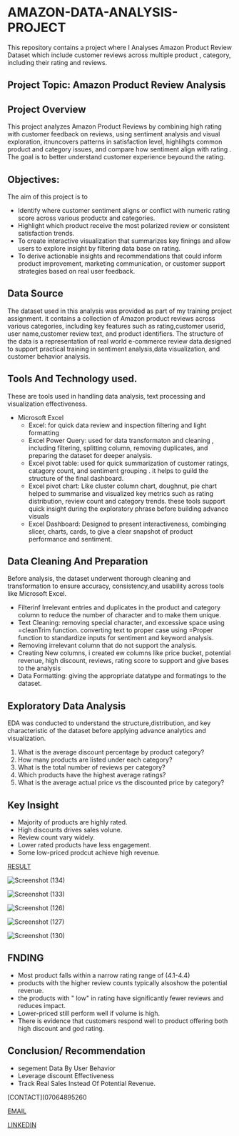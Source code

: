 
# AMAZON-DATA-ANALYSIS-PROJECT
This repository contains a project where I Analyses Amazon Product Review Dataset which include customer reviews across multiple product , category, including their rating and reviews.
## Project Topic:  Amazon Product Review Analysis 

## Project Overview 
This project analyzes Amazon Product Reviews by combining high rating with customer feedback on reviews, using sentiment analysis and visual exploration, itnuncovers patterns in satisfaction level, highlihgts common product and category issues, and compare how sentiment align with rating .
      The goal is to better understand customer experience beyound the rating.
## Objectives:
The aim of this project is to
 - Identify where customer sentiment aligns or conflict with numeric rating score across various productx and categories.
 -  Highlight which product receive the most polarized review  or consistent satisfaction trends.
 -  To create interactive visualization that summarizes key finings and allow users to explore insight by filtering data base on rating.
 -  To derive actionable insights and recommendations that could inform product improvement, marketing communication, or customer support strategies based on real user feedback.
## Data Source
The dataset used in this analysis was provided as part of my training  project assignment. it contains a collection of Amazon product reviews across various categories, including key features such as rating,customer userid, user name,customer review text, and product identifiers.
    The structure of the data is a representation of real world e-commerce review data.designed to support practical training in sentiment analysis,data visualization, and customer behavior analysis. 
## Tools And Technology used.
These are tools used in handling data analysis, text processing and visualization effectiveness.
- Microsoft Excel
   - Excel: for quick data review and inspection filtering and light formatting
   - Excel Power Query: used for data transformaton and cleaning , including filtering, splitting column, removing duplicates, and preparing the dataset for deeper analysis.
   - Excel pivot table: used for quick summarization of customer ratings, catagory count, and sentiment grouping . it helps to guild the structure of the final dashboard.
   - Excel pivot chart: Like cluster column chart, doughnut, pie chart helped to summarise and visualized key metrics such as rating distribution, review count and category trends. these            tools support quick insight during the exploratory phrase before building advance visuals
   - Excel Dashboard: Designed to present interactiveness, combinging slicer, charts, cards, to give a clear snapshot of product performance and sentiment.
## Data Cleaning And Preparation
Before analysis, the dataset underwent thorough cleaning and transformation to ensure accuracy, consistency,and usability across tools like Microsoft Excel.
 - Filterinf Irrelevant entries and duplicates in the product and category column to reduce the number of character and to make them unique.
 - Text Cleaning: removing special character, and excessive space using =cleanTrim function. converting text to proper case using =Proper function to standardize inputs for sentiment and keyword analysis.
 - Removing irrelevant column that do not support the analysis.
 - Creating New columns, i created ew columns like price bucket, potential revenue, high discount, reviews, rating score to support and give bases to the analysis
 - Data Formatting: giving the appropriate datatype and formatings to the dataset.
## Exploratory Data Analysis
EDA was conducted to understand the structure,distribution, and key characteristic of the dataset before applying advance analytics and visualization.
 1. What is the average discount percentage by product category? 
 2. How many products are listed under each category?
 3. What is the total number of reviews per category?  
 4. Which products have the highest average ratings? 
 5. What is the average actual price vs the discounted price by category?
## Key Insight
 - Majority of products are highly rated.
 - High discounts drives sales volune.
 - Review count vary widely.
 - Lower rated products have less engagement.
 - Some low-priced prodcut achieve high revenue.



[RESULT](https://neddy3-my.sharepoint.com/:x:/g/personal/189448_office365online_co/EZ0e7x_2oQFLt0tMvIskif8BOmiP998YMtaLYdR4umNRoQ?e=9M5uSC)

![Screenshot (134)](https://github.com/user-attachments/assets/bed08970-173f-4d78-8b24-f9115061016a)

![Screenshot (133)](https://github.com/user-attachments/assets/866190c3-0571-4a6e-8b54-b6a3561d65c0)

![Screenshot (126)](https://github.com/user-attachments/assets/1576ae76-3fbc-4c7f-92ae-a4e0dfd21b60)

![Screenshot (127)](https://github.com/user-attachments/assets/5117beb6-fadb-43f3-98f7-1f17e350411f)

![Screenshot (130)](https://github.com/user-attachments/assets/e4748d24-d783-4fe9-b4a9-c51630dbc4a2)


## FNDING
 - Most product falls within a narrow rating range of (4.1-4.4)
 - products with the higher review counts typically alsoshow the potential revenue.
 - the products with " low" in rating have significantly fewer reviews and reduces impact.
 - Lower-priced still perform well if volume is high.
 - There is evidence that customers respond well to product offering both high discount and god rating.

## Conclusion/ Recommendation
 - segement Data By User Behavior
 - Leverage discount Effectiveness
 - Track Real Sales Instead Of Potential Revenue.

[CONTACT](07064895260

[EMAIL](gracenancy62@gmail.com)

[LINKEDIN](https://www.linkedin.com/in/amah-grace-895652192?lipi=urn%3Ali%3Apage%3Ad_flagship3_profile_view_base_contact_details%3B6%2FBjklsKQiaLERQQiZBWJg%3D%3D)
